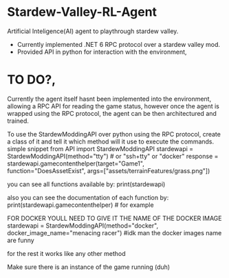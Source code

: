 # Stardew-Valley-RL-Agent
Artificial Inteligence(AI) agent to playthrough stardew valley.
- Currently implemented .NET 6 RPC protocol over a stardew valley mod.
- Provided API in python for interaction with the environment,
# TO DO?,
Currently the agent itself hasnt been implemented into the environment, allowing a RPC API for reading the game status, however once the agent is wrapped using the RPC protocol, the agent can be then architectured and trained.

To use the StardewModdingAPI over python using the RPC protocol, create a class of it and tell it which method will it use to execute the commands.
simple snippet
    from API import StardewModdingAPI
    stardewapi = StardewModdingAPI(method="tty") # or "ssh+tty" or "docker" 
    response = stardewapi.gamecontenthelper(target="Game1", function="DoesAssetExist", args=["assets/terrainFeatures/grass.png"])

you can see all functions available by:
    print(stardewapi)

also you can see the documentation of each function by:
    print(stardewapi.gamecontenthelper) # for example



FOR DOCKER YOULL NEED TO GIVE IT THE NAME OF THE DOCKER IMAGE
    stardewapi = StardewModdingAPI(method="docker", docker_image_name="menacing racer") #idk man the docker images name are funny

for the rest it works like any other method

Make sure there is an instance of the game running (duh)



